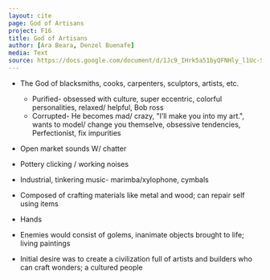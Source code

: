 ```yaml
---
layout: cite
page: God of Artisans
project: F16
title: God of Artisans
author: [Ara Beara, Denzel Buenafe]
media: Text
source: https://docs.google.com/document/d/1Jc9_IHrk5a51byQFNHly_l1Uc-SGYF2A5hFCfIl0LJE/edit?usp=sharing
---
```

- The God of blacksmiths, cooks, carpenters, sculptors, artists, etc.

	- Purified- obsessed with culture, super eccentric, colorful personalities, relaxed/ helpful, Bob ross
	- Corrupted- He becomes mad/ crazy, "I’ll make you into my art.", wants to model/ change you themselve, obsessive tendencies, Perfectionist, fix impurities

- Open market sounds W/ chatter 
- Pottery clicking / working noises
- Industrial, tinkering music- marimba/xylophone, cymbals
- Composed of crafting materials like metal and wood; can repair self using items
- Hands
- Enemies would consist of golems, inanimate objects brought to life; living paintings
- Initial desire was to create a civilization full of artists and builders who can craft wonders; a cultured people
